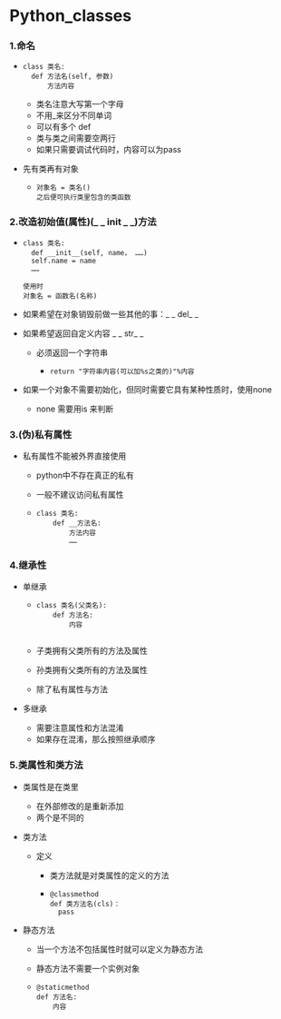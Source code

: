 # Python_classes

### 1.命名

- ```
  class 类名:
  	def 方法名(self, 参数)
  		方法内容
  ```

  - 类名注意大写第一个字母
  - 不用_来区分不同单词
  - 可以有多个 def
  - 类与类之间需要空两行
  - 如果只需要调试代码时，内容可以为pass

- 先有类再有对象

  - ```
    对象名 = 类名()
    之后便可执行类里包含的类函数
    ```



### 2.改造初始值(属性)(_ _ init _ _)方法

- ```
  class 类名:
  	def __init__(self, name， ……)
  	self.name = name
  	……
  	
  使用时
  对象名 = 函数名(名称)
  ```



- 如果希望在对象销毁前做一些其他的事：_ _ del_ _



- 如果希望返回自定义内容 _ _ str_ _

  - 必须返回一个字符串

    - ```
      return "字符串内容(可以加%s之类的)"%内容
      ```

- 如果一个对象不需要初始化，但同时需要它具有某种性质时，使用none


  - none 需要用is 来判断



### 3.(伪)私有属性

- 私有属性不能被外界直接使用

  - python中不存在真正的私有

  - 一般不建议访问私有属性

  - ```
    class 类名:
    	def __方法名:
    		方法内容
    		……
    ```



### 4.继承性

- 单继承

  - ```
    class 类名(父类名):
    	def 方法名:
    		内容
    		
    ```

  - 子类拥有父类所有的方法及属性

  - 孙类拥有父类所有的方法及属性 

  - 除了私有属性与方法



- 多继承
  - 需要注意属性和方法混淆
  - 如果存在混淆，那么按照继承顺序



### 5.类属性和类方法

- 类属性是在类里
  - 在外部修改的是重新添加
  - 两个是不同的



- 类方法

  - 定义

    - 类方法就是对类属性的定义的方法

    - ```
      @classmethod
      def 类方法名(cls)：
      	pass
      ```



- 静态方法

  - 当一个方法不包括属性时就可以定义为静态方法

  - 静态方法不需要一个实例对象

  - ```
    @staticmethod
    def 方法名:
    	内容
    ```

    ​